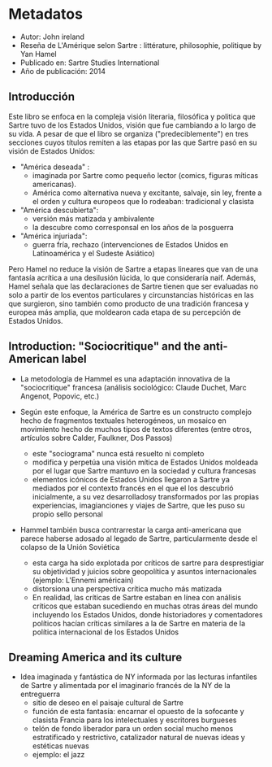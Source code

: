 # Metadatos
- Autor: John ireland
- Reseña de L'Amérique selon Sartre : littérature, philosophie, politique by Yan Hamel
- Publicado en: Sartre Studies International
- Año de publicación: 2014

## Introducción
Este libro se enfoca en la compleja visión literaria, filosófica y politica que Sartre tuvo de los Estados Unidos, visión que fue cambiando a lo largo de su vida. A pesar de que el libro se organiza ("predeciblemente") en tres secciones cuyos títulos remiten a las etapas por las que Sartre pasó en su visión de Estados Unidos:

- "América deseada" : 
	- imaginada por Sartre como pequeño lector (comics, figuras míticas americanas). 
	- América como alternativa nueva y excitante, salvaje, sin ley, frente a el orden y cultura europeos que lo rodeaban: tradicional y clasista
- "América descubierta":
	- versión más matizada y ambivalente 
	- la descubre como corresponsal en los años de la posguerra
- "América injuriada": 
	- guerra fría, rechazo (intervenciones de Estados Unidos en Latinoamérica y el Sudeste Asiático)

Pero Hamel no reduce la visión de Sartre a etapas lineares que van de una fantasía acrítica a una desilusión lúcida, lo que consideraría naif. Además, Hamel señala que las declaraciones de Sartre tienen que ser evaluadas no solo a partir de los eventos particulares y circunstancias históricas en las que surgieron, sino también como producto de una tradición francesa y europea más amplia, que moldearon cada etapa de su percepción de Estados Unidos.

##  Introduction: "Sociocritique" and the anti-American label
- La metodología de Hammel es una adaptación innovativa de la "sociocritique"  francesa (análisis sociológico: Claude Duchet, Marc Angenot, Popovic, etc.)
- Según este enfoque, la América de Sartre es un constructo complejo hecho de fragmentos textuales heterogéneos, un mosaico en movimiento hecho de muchos tipos de textos diferentes (entre otros, artículos sobre Calder, Faulkner, Dos Passos)
	- este "sociograma" nunca está resuelto ni completo
	- modifica y perpetúa una visión mítica de Estados Unidos moldeada por el lugar que Sartre mantuvo en la sociedad y cultura francesas
	- elementos icónicos de Estados Unidos llegaron a Sartre ya mediados por el contexto francés en el que el los descubrió inicialmente, a su vez desarrolladosy transformados por las propias experiencias, imagianciones y viajes de Sartre, que les puso su propio sello personal

- Hammel también busca contrarrestar la carga anti-americana que parece haberse adosado al legado de Sartre, particularmente desde el colapso de la Unión Soviética
	- esta carga ha sido explotada por críticos de sartre para desprestigiar su objetividad y juicios sobre geopolítica y asuntos internacionales (ejemplo: L'Ennemi américain)
	- distorsiona una perspectiva crítica mucho más matizada
	- En realidad, las críticas de Sartre estaban en línea con análisis críticos que estaban sucediendo en muchas otras áreas del mundo incluyendo los Estados Unidos, donde historiadores y comentadores políticos hacían críticas similares a la de Sartre en materia de la política internacional de los Estados Unidos

##  Dreaming America and its culture

- Idea imaginada y fantástica de NY informada por las lecturas infantiles de Sartre y alimentada por el imaginario francés de la NY de la entreguerra
	- sitio de deseo en el paisaje cultural de Sartre
	- función de esta fantasía: encarnar el opuesto de la sofocante y clasista Francia para los intelectuales y escritores burgueses
	- telón de fondo liberador para un orden social mucho menos estratificado y restrictivo, catalizador natural de nuevas ideas y estéticas nuevas
	- ejemplo: el jazz


